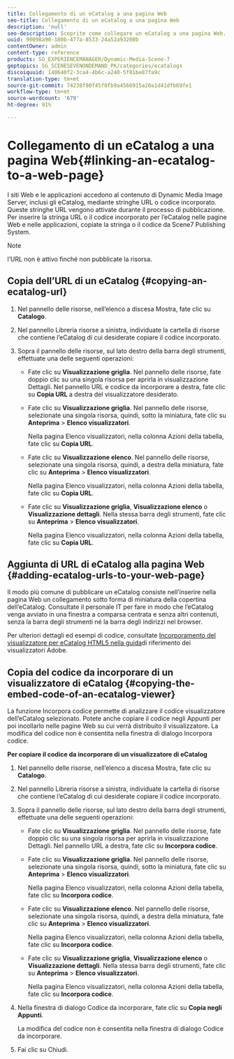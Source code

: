 ```yaml
---
title: Collegamento di un eCatalog a una pagina Web
seo-title: Collegamento di un eCatalog a una pagina Web
description: 'null'
seo-description: Scoprite come collegare un eCatalog a una pagina Web.
uuid: 90098a90-180b-477a-8533-24a52a93200b
contentOwner: admin
content-type: reference
products: SG_EXPERIENCEMANAGER/Dynamic-Media-Scene-7
geptopics: SG_SCENESEVENONDEMAND_PK/categories/ecatalogs
discoiquuid: 140640f2-3ca4-4b6c-a240-5f01be87fa9c
translation-type: tm+mt
source-git-commit: 74238f90f45f0fb9a4566915a20a1d41dfb69fe1
workflow-type: tm+mt
source-wordcount: '679'
ht-degree: 91%

---
```



# Collegamento di un eCatalog a una pagina Web{#linking-an-ecatalog-to-a-web-page}

I siti Web e le applicazioni accedono al contenuto di Dynamic Media Image Server, inclusi gli eCatalog, mediante stringhe URL o codice incorporato. Queste stringhe URL vengono attivate durante il processo di pubblicazione. Per inserire la stringa URL o il codice incorporato per l’eCatalog nelle pagine Web e nelle applicazioni, copiate la stringa o il codice da Scene7 Publishing System.

>[!NOTE]
>
>l’URL non è attivo finché non pubblicate la risorsa.

## Copia dell’URL di un eCatalog {#copying-an-ecatalog-url}

1. Nel pannello delle risorse, nell’elenco a discesa Mostra, fate clic su **Catalogo**.
1. Nel pannello Libreria risorse a sinistra, individuate la cartella di risorse che contiene l’eCatalog di cui desiderate copiare il codice incorporato.
1. Sopra il pannello delle risorse, sul lato destro della barra degli strumenti, effettuate una delle seguenti operazioni:

   * Fate clic su **Visualizzazione griglia**. Nel pannello delle risorse, fate doppio clic su una singola risorsa per aprirla in visualizzazione Dettagli. Nel pannello URL e codice da incorporare a destra, fate clic su **Copia URL** a destra del visualizzatore desiderato.
   * Fate clic su **Visualizzazione griglia**. Nel pannello delle risorse, selezionate una singola risorsa, quindi, sotto la miniatura, fate clic su **Anteprima** > **Elenco visualizzatori**.

      Nella pagina Elenco visualizzatori, nella colonna Azioni della tabella, fate clic su **Copia URL**.

   * Fate clic su **Visualizzazione elenco**. Nel pannello delle risorse, selezionate una singola risorsa, quindi, a destra della miniatura, fate clic su **Anteprima** > **Elenco visualizzatori**.

      Nella pagina Elenco visualizzatori, nella colonna Azioni della tabella, fate clic su **Copia URL**.

   * Fate clic su **Visualizzazione griglia**, **Visualizzazione elenco** o **Visualizzazione dettagli**. Nella stessa barra degli strumenti, fate clic su **Anteprima** > **Elenco visualizzatori**.

      Nella pagina Elenco visualizzatori, nella colonna Azioni della tabella, fate clic su **Copia URL**.

## Aggiunta di URL di eCatalog alla pagina Web {#adding-ecatalog-urls-to-your-web-page}

Il modo più comune di pubblicare un eCatalog consiste nell’inserire nella pagina Web un collegamento sotto forma di miniatura della copertina dell’eCatalog. Consultate il personale IT per fare in modo che l’eCatalog venga avviato in una finestra a comparsa centrata e senza altri contenuti, senza la barra degli strumenti né la barra degli indirizzi nel browser.

Per ulteriori dettagli ed esempi di codice, consultate [Incorporamento del visualizzatore per eCatalog HTML5 nella guida](https://docs.adobe.com/content/help/en/dynamic-media-developer-resources/library/viewers-aem-assets-dmc/ecatalog/c-html5-20-ecatalog-viewer-about.html)di riferimento dei visualizzatori Adobe.

## Copia del codice da incorporare di un visualizzatore di eCatalog {#copying-the-embed-code-of-an-ecatalog-viewer}

La funzione Incorpora codice permette di analizzare il codice visualizzatore dell’eCatalog selezionato. Potete anche copiare il codice negli Appunti per poi incollarlo nelle pagine Web su cui verrà distribuito il visualizzatore. La modifica del codice non è consentita nella finestra di dialogo Incorpora codice.

**Per copiare il codice da incorporare di un visualizzatore di eCatalog**

1. Nel pannello delle risorse, nell’elenco a discesa Mostra, fate clic su **Catalogo**.
1. Nel pannello Libreria risorse a sinistra, individuate la cartella di risorse che contiene l’eCatalog di cui desiderate copiare il codice incorporato.
1. Sopra il pannello delle risorse, sul lato destro della barra degli strumenti, effettuate una delle seguenti operazioni:

   * Fate clic su **Visualizzazione griglia**. Nel pannello delle risorse, fate doppio clic su una singola risorsa per aprirla in visualizzazione Dettagli. Nel pannello URL a destra, fate clic su **Incorpora codice**.
   * Fate clic su **Visualizzazione griglia**. Nel pannello delle risorse, selezionate una singola risorsa, quindi, sotto la miniatura, fate clic su **Anteprima** > **Elenco visualizzatori**.

      Nella pagina Elenco visualizzatori, nella colonna Azioni della tabella, fate clic su **Incorpora codice**.

   * Fate clic su **Visualizzazione elenco**. Nel pannello delle risorse, selezionate una singola risorsa, quindi, a destra della miniatura, fate clic su **Anteprima** > **Elenco visualizzatori**.

      Nella pagina Elenco visualizzatori, nella colonna Azioni della tabella, fate clic su **Incorpora codice**.

   * Fate clic su **Visualizzazione griglia**, **Visualizzazione elenco** o **Visualizzazione dettagli**. Nella stessa barra degli strumenti, fate clic su **Anteprima** > **Elenco visualizzatori**.

      Nella pagina Elenco visualizzatori, nella colonna Azioni della tabella, fate clic su **Incorpora codice**.

1. Nella finestra di dialogo Codice da incorporare, fate clic su **Copia negli Appunti**.

   La modifica del codice non è consentita nella finestra di dialogo Codice da incorporare.

1. Fai clic su Chiudi.

